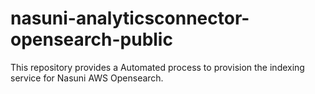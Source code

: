# nasuni-analyticsconnector-opensearch-public
This repository provides a Automated process to provision the indexing service for Nasuni AWS Opensearch.
